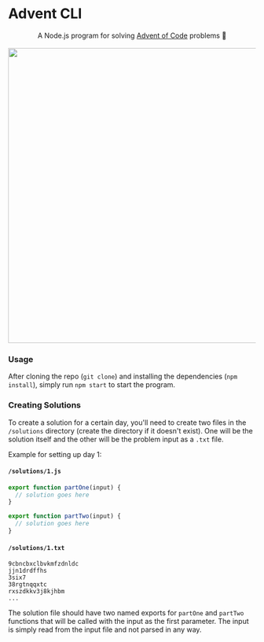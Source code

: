 # Advent CLI

<div align="center">
  <div>A Node.js program for solving <a href="https://adventofcode.com/">Advent of Code</a> problems 🎄</div>
  <br/>
  <img src="https://github.com/dtgreene/advent-cli/assets/24302976/5f76d744-673a-417e-ba60-79951cdc80fa" width="600px" />
</div>



### Usage

After cloning the repo (`git clone`) and installing the dependencies (`npm install`), simply run `npm start` to start the program.

### Creating Solutions

To create a solution for a certain day, you'll need to create two files in the `/solutions` directory (create the directory if it doesn't exist). One will be the solution itself and the other will be the problem input as a `.txt` file.  

Example for setting up day 1:

#### `/solutions/1.js`
```javascript
export function partOne(input) {
  // solution goes here
}

export function partTwo(input) {
  // solution goes here
}
```
#### `/solutions/1.txt`
```
9cbncbxclbvkmfzdnldc
jjn1drdffhs
3six7
38rgtnqqxtc
rxszdkkv3j8kjhbm
...
```

The solution file should have two named exports for `partOne` and `partTwo` functions that will be called with the input as the first parameter. The input is simply read from the input file and not parsed in any way.

